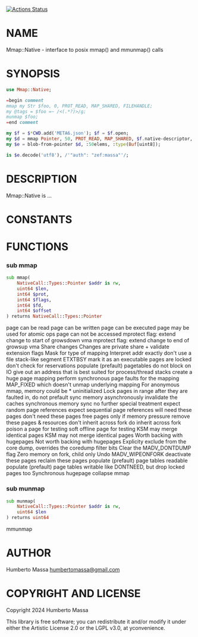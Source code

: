 [![Actions Status](https://github.com/massa/Mmap-Native/actions/workflows/test.yml/badge.svg)](https://github.com/massa/Mmap-Native/actions)

NAME
====

Mmap::Native - interface to posix mmap() and mmunmap() calls

SYNOPSIS
========

```raku
use Mmap::Native;

=begin comment
mmap my Str $foo, 0, PROT_READ, MAP_SHARED, FILEHANDLE;
my @tags = $foo =~ /<(.*?)>/g;
munmap $foo;
=end comment

my $f = $*CWD.add('META6.json'); $f = $f.open;
my $d = mmap Pointer, 50, PROT_READ, MAP_SHARED, $f.native-descriptor, 0;
my $e = blob-from-pointer $d, :50elems, :type(Buf[uint8]);

is $e.decode('utf8'), /'"auth": "zef:massa"'/;
```

DESCRIPTION
===========

Mmap::Native is ...

CONSTANTS
=========

FUNCTIONS
=========

### sub mmap

```raku
sub mmap(
    NativeCall::Types::Pointer $addr is rw,
    uint64 $len,
    int64 $prot,
    int64 $flags,
    int64 $fd,
    int64 $offset
) returns NativeCall::Types::Pointer
```

page can be read page can be written page can be executed page may be used for atomic ops page can not be accessed mprotect flag: extend change to start of growsdown vma mprotect flag: extend change to end of growsup vma Share changes Changes are private share + validate extension flags Mask for type of mapping Interpret addr exactly don't use a file stack-like segment ETXTBSY mark it as an executable pages are locked don't check for reservations populate (prefault) pagetables do not block on IO give out an address that is best suited for process/thread stacks create a huge page mapping perform synchronous page faults for the mapping MAP_FIXED which doesn't unmap underlying mapping For anonymous mmap, memory could be * uninitialized Lock pages in range after they are faulted in, do not prefault sync memory asynchronously invalidate the caches synchronous memory sync no further special treatment expect random page references expect sequential page references will need these pages don't need these pages free pages only if memory pressure remove these pages & resources don't inherit across fork do inherit across fork poison a page for testing soft offline page for testing KSM may merge identical pages KSM may not merge identical pages Worth backing with hugepages Not worth backing with hugepages Explicity exclude from the core dump, overrides the coredump filter bits Clear the MADV_DONTDUMP flag Zero memory on fork, child only Undo MADV_WIPEONFORK deactivate these pages reclaim these pages populate (prefault) page tables readable populate (prefault) page tables writable like DONTNEED, but drop locked pages too Synchronous hugepage collapse mmap

### sub munmap

```raku
sub munmap(
    NativeCall::Types::Pointer $addr is rw,
    uint64 $len
) returns uint64
```

mmunmap

AUTHOR
======

Humberto Massa <humbertomassa@gmail.com>

COPYRIGHT AND LICENSE
=====================

Copyright 2024 Humberto Massa

This library is free software; you can redistribute it and/or modify it under either the Artistic License 2.0 or the LGPL v3.0, at yconvenience.

